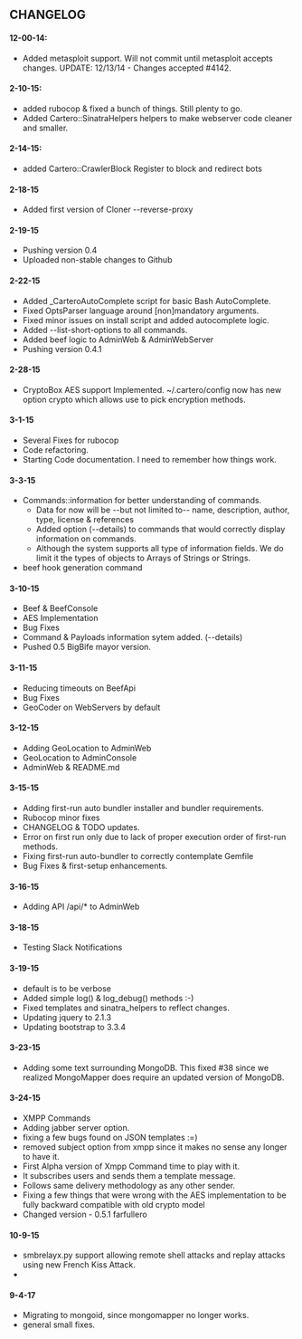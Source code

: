 ## CHANGELOG

#### 12-00-14:
- Added metasploit support. Will not commit until metasploit accepts changes.
  UPDATE: 12/13/14 - Changes accepted #4142.

#### 2-10-15:
- added rubocop & fixed a bunch of things. Still plenty to go.
- Added Cartero::SinatraHelpers helpers to make webserver code cleaner and smaller.

#### 2-14-15:
- added Cartero::CrawlerBlock Register to block and redirect bots

#### 2-18-15
- Added first version of Cloner --reverse-proxy

#### 2-19-15
- Pushing version 0.4
- Uploaded non-stable changes to Github

#### 2-22-15
- Added _CarteroAutoComplete script for basic Bash AutoComplete.
- Fixed OptsParser language around [non]mandatory arguments.
- Fixed minor issues on install script and added autocomplete logic.
- Added --list-short-options to all commands.
- Added beef logic to AdminWeb & AdminWebServer
- Pushing version 0.4.1

#### 2-28-15
- CryptoBox AES support Implemented. ~/.cartero/config now has new option crypto which allows use to pick encryption methods.

#### 3-1-15
- Several Fixes for rubocop
- Code refactoring.
- Starting Code documentation. I need to remember how things work.

#### 3-3-15
- Commands::information for better understanding of commands.
  + Data for now will be --but not limited to-- name, description, author, type, license & references
  + Added option (--details) to commands that would correctly display information on commands.
  + Although the system supports all type of information fields. We do limit it the types of objects to Arrays of Strings or Strings.
- beef hook generation command

#### 3-10-15
- Beef & BeefConsole
- AES Implementation
- Bug Fixes
- Command & Payloads information sytem added. (--details)
- Pushed 0.5 BigBife mayor version.

#### 3-11-15
- Reducing timeouts on BeefApi
- Bug Fixes
- GeoCoder on WebServers by default

#### 3-12-15
- Adding GeoLocation to AdminWeb
- GeoLocation to AdminConsole
- AdminWeb & README.md

#### 3-15-15
- Adding first-run auto bundler installer and bundler requirements.
- Rubocop minor fixes
- CHANGELOG & TODO updates.
- Error on first run only due to lack of proper execution order of first-run methods.
- Fixing first-run auto-bundler to correctly contemplate Gemfile
- Bug Fixes & first-setup enhancements.

#### 3-16-15
- Adding API /api/* to AdminWeb

#### 3-18-15
- Testing Slack Notifications

#### 3-19-15
- default is to be verbose
- Added simple log() & log_debug() methods :-)
- Fixed templates and sinatra_helpers to reflect changes.
- Updating jquery to 2.1.3
- Updating bootstrap to 3.3.4

#### 3-23-15
- Adding some text surrounding MongoDB. This fixed #38 since we realized MongoMapper does require an updated version of MongoDB.

#### 3-24-15
- XMPP Commands
- Adding jabber server option.
- fixing a few bugs found on JSON templates :=)
- removed subject option from xmpp since it makes no sense any longer to have it.
- First Alpha version of Xmpp Command time to play with it.
- It subscribes users and sends them a template message.
- Follows same delivery methodology as any other sender.
- Fixing a few things that were wrong with the AES implementation to be fully backward compatible with old crypto model
- Changed version - 0.5.1 farfullero

#### 10-9-15
- smbrelayx.py support allowing remote shell attacks and replay attacks using new French Kiss Attack.
-

#### 9-4-17
- Migrating to mongoid, since mongomapper no longer works. 
- general small fixes. 
